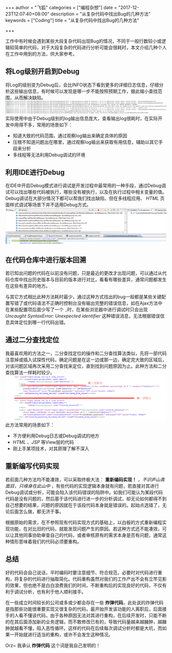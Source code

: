 +++
author = "飞狐"
categories = ["编程杂想"]
date = "2017-12-23T12:07:40+08:00"
description = "从复杂代码中找出Bug的几种方法"
keywords = ["Coding"]
title = "从复杂代码中找出Bug的几种方法"

+++

工作中有时候会遇到某些大段复杂代码出现Bug的情况，不同于一般行数较小或逻辑较简单的代码，对于大段复杂的代码进行分析可能会很耗时，本文介绍几种个人在工作中用到的方法，供大家参考。

<!--more-->

## 将Log级别开启到Debug

将Log的级别变为Debug后，会比INFO状态下看到更多的详细日志信息，仔细分析这些输出信息，有时候可以发现是哪一步不能按照预期工作，据此缩小查找范围，从而解决缺陷。  
!["Debug级别的日志输出"](/blog_img/different-ways-find-bug-in-complex-code/debug_log_output.png "Debug级别的日志输出")   
实际使用中由于Debug级别的log输出信息庞大，查看输出log很耗时，在实际开发中用得不多，常用的场景如下：

- 知道大致的代码范围，通过观察log输出来确定具体的原因
- 压根不知道问题出在哪里，通过观察log输出来获取有用信息，辅助以其它手段来分析
- 多线程等无法利用Debug调试的环境
  

## 利用IDE进行Debug

在IDE中开启Debug模式进行调试是开发过程中最常用的一种手段，通过Debug调试可以找出哪些代码被执行，哪些没有被执行，以及在执行过程中相关变量的值。Debug调试在大部分情况下都可以帮我们找出缺陷，但在多线程应用、 *HTML* 页面样式调试等场景下并不适用Debug方式。  
!["在IDE中进行Debug"](/blog_img/different-ways-find-bug-in-complex-code/debug_in_ide.png "在IDE中进行Debug")

## 在代码仓库中进行版本回溯

若已知出问题的代码在以前没有问题，只是最近的更改才出现问题，可以通过从代码仓库中找出历史版本与目前的版本进行对比，看看有哪些差异，通常问题都发生在这些有差异的地方。


与其它方式相比此种方法耗时最少，通过这种方式找出的bug一般都是某些关键配置写错了或代码语法不正确时控制台没有输出完整的错误信息，如在Ajax方法中在某些配置项后面少写了一个 `,`时，在某些浏览器中进行调试时只会出现 *Uncaught SyntaxError: Unexpected identifier* 这种错误消息，无法根据错误信息具体定位到哪一行代码出错。

## 通过二分查找定位

我最喜欢用的方法之一，二分查找定位的操作和二分查找算法类似，先将一部代码注意掉或插入试探性代码，确定问题是在这一边或那一边，确定完大致的区域后，对该问题区域再次采用二分查找来定位，直到找到问题原因为止。此种方法和二分查找算法一样耗时较少。
!["通过二分查找确认问题"](/blog_img/different-ways-find-bug-in-complex-code/binary_search_debug.png "通过二分查找确认问题")     
此方法常用的场景如下：

- 不方便利用Debug日志或Debug调试的地方
- *HTML* 、*JSP* 等View层的代码
- 刚上手某项技术，对其原理了解不深入


## 重新编写代码实现

若前面几种方法均不能凑效，可以采取终极大法： **重新编码实现！** ，*不识庐山真面目，只缘身在此山中* ，有些代码的实现逻辑本身就有问题，若直接对其进行Debug调试或分析，可能会陷入该代码错误的陷阱中。如我们可能认为某段代码代码是没有问题的，然后基于该代码进行进一步的分析调试，却无论如何都得不到自己想要的结果，问题的原因就在于该段代码本身就是错误的。起始点选错了，无论后面怎么做，都无济于事。

根据原始的需求，在不参照现有代码实现方式的基础上，以白板的方式重新编程实现功能，在对比旧的代码，就能发现问题产生的原因。若这种方式还不能凑效，可以让其他同事协助审查自己的代码，或者审核原有的需求本身是否有问题，通常这种情形意味着我们的代码必须要重构。

## 总结
好的代码会自己说话，平时编码时要注意细节、符合规范，必要时对代码进行重构，将复杂的代码进行抽取简化。代码重构虽然对我们的工作产出不会有立竿见影的效果，但也绝不是白白浪费我们的时间，不断重构后的实现良好的代码，不仅有利于调试分析，也有利于他人顺利接手。

在一些成立时间较长的公司或多或少都会存在一些 **炸弹代码**，此处说的炸弹代码是指那些功能很重要实现又很复杂的代码，最开始开发该功能的人离职后，后面接手的人看不懂该代码，由于各种原因无法对其进行重构，在后续开发时，只能不断的在其后面添加新的业务逻辑，而不敢修改已有的，导致代码量越来越臃肿，越臃肿就越看不懂，陷入恶性循环。这样的代码在后续每次调试分析时都是大坑，而如果一开始就进行适当的重构，或许不会发生这种情况。

Orz~ 我承认 **炸弹代码** 这个词是我自己发明的！

